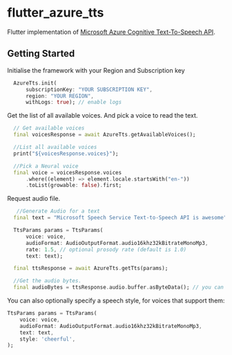 # flutter_azure_tts

Flutter implementation of [Microsoft Azure Cognitive Text-To-Speech API](https://azure.microsoft.com/en-us/services/cognitive-services/text-to-speech/#features).

## Getting Started

Initialise the framework with your Region and Subscription key

```dart
  AzureTts.init(
      subscriptionKey: "YOUR SUBSCRIPTION KEY",
      region: "YOUR REGION",
      withLogs: true); // enable logs
```

Get the list of all available voices. And pick a voice to read the text.

```dart
  // Get available voices
  final voicesResponse = await AzureTts.getAvailableVoices();

  //List all available voices
  print("${voicesResponse.voices}");

  //Pick a Neural voice
  final voice = voicesResponse.voices
      .where((element) => element.locale.startsWith("en-"))
      .toList(growable: false).first;
```

Request audio file.

```dart
   //Generate Audio for a text
  final text = "Microsoft Speech Service Text-to-Speech API is awesome";

  TtsParams params = TtsParams(
      voice: voice,
      audioFormat: AudioOutputFormat.audio16khz32kBitrateMonoMp3,
      rate: 1.5, // optional prosody rate (default is 1.0)
      text: text);

  final ttsResponse = await AzureTts.getTts(params);

  //Get the audio bytes.
  final audioBytes = ttsResponse.audio.buffer.asByteData(); // you can save these bytes to a file for later playback
```

You can also optionally specify a speech style, for voices that support them:

```dart
TtsParams params = TtsParams(
    voice: voice,
    audioFormat: AudioOutputFormat.audio16khz32kBitrateMonoMp3,
    text: text,
    style: 'cheerful',
);
```